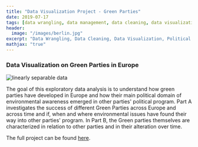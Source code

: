 ```yaml
---
title: "Data Visualization Project - Green Parties"
date: 2019-07-17
tags: [data wrangling, data management, data cleaning, data visualization, political data science]
header:
  image: "/images/berlin.jpg"
excerpt: "Data Wrangling, Data Cleaning, Data Visualization, Political Data Science"
mathjax: "true"
---
```


### Data Visualization on Green Parties in Europe

<img src="{{ site.url }}{{ site.baseurl }}/images/greens.png" alt="linearly separable data">

The goal of this exploratory data analysis is to understand how green parties have developed in Europe and how their main political domain of environmental awareness emerged in other parties' political program. Part A investigates the success of different Green Parties across Europe and across time and if, when and where environmental issues have found their way into other parties' program. 
In Part B, the Green parties themselves are characterized in relation to other parties and in their alteration over time.

The full project can be found [here](https://github.com/pegahbyte/data_visualization).

